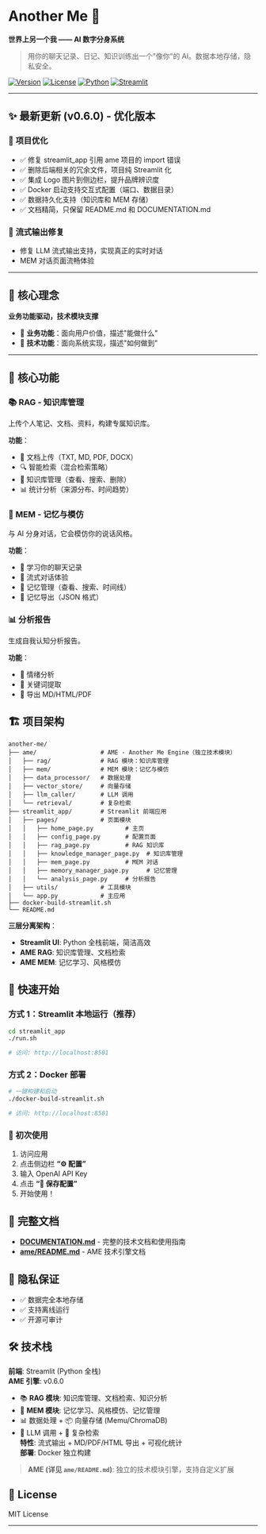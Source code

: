 # Another Me 🌟

**世界上另一个我 —— AI 数字分身系统**

> 用你的聊天记录、日记、知识训练出一个"像你"的 AI。数据本地存储，隐私安全。

[![Version](https://img.shields.io/badge/version-0.6.0-blue.svg)](DOCUMENTATION.md#版本历史)
[![License](https://img.shields.io/badge/license-MIT-green.svg)](LICENSE)
[![Python](https://img.shields.io/badge/python-3.11+-blue.svg)](streamlit_app/requirements.txt)
[![Streamlit](https://img.shields.io/badge/streamlit-1.28-red.svg)](streamlit_app/)

---

## ✨ 最新更新 (v0.6.0) - 优化版本

### 🔧 **项目优化**
- ✅ 修复 streamlit_app 引用 ame 项目的 import 错误
- ✅ 删除后端相关的冗余文件，项目纯 Streamlit 化
- ✅ 集成 Logo 图片到侧边栏，提升品牌辨识度
- ✅ Docker 启动支持交互式配置（端口、数据目录）
- ✅ 数据持久化支持（知识库和 MEM 存储）
- ✅ 文档精简，只保留 README.md 和 DOCUMENTATION.md

### 🌊 **流式输出修复**
- 修复 LLM 流式输出支持，实现真正的实时对话
- MEM 对话页面流畅体验

---

## 🎯 核心理念

**业务功能驱动，技术模块支撑**

- 🔹 **业务功能**：面向用户价值，描述"能做什么"
- 🔹 **技术功能**：面向系统实现，描述"如何做到"

---

## 🎯 核心功能

### 📚 RAG - 知识库管理
上传个人笔记、文档、资料，构建专属知识库。

**功能**：
- 📁 文档上传（TXT, MD, PDF, DOCX）
- 🔍 智能检索（混合检索策略）
- 📂 知识库管理（查看、搜索、删除）
- 📊 统计分析（来源分布、时间趋势）

### 💬 MEM - 记忆与模仿
与 AI 分身对话，它会模仿你的说话风格。

**功能**：
- 📝 学习你的聊天记录
- 🌊 流式对话体验
- 🧠 记忆管理（查看、搜索、时间线）
- 💾 记忆导出（JSON 格式）

### 📊 分析报告
生成自我认知分析报告。

**功能**：
- 📝 情绪分析
- 🔑 关键词提取
- 📄 导出 MD/HTML/PDF



## 🏗️ 项目架构

```
another-me/
├── ame/                  # AME - Another Me Engine（独立技术模块）
│   ├── rag/              # RAG 模块：知识库管理
│   ├── mem/              # MEM 模块：记忆与模仿
│   ├── data_processor/   # 数据处理
│   ├── vector_store/     # 向量存储
│   ├── llm_caller/       # LLM 调用
│   └── retrieval/        # 复杂检索
├── streamlit_app/        # Streamlit 前端应用
│   ├── pages/            # 页面模块
│   │   ├── home_page.py         # 主页
│   │   ├── config_page.py       # 配置页面
│   │   ├── rag_page.py          # RAG 知识库
│   │   ├── knowledge_manager_page.py  # 知识库管理
│   │   ├── mem_page.py          # MEM 对话
│   │   ├── memory_manager_page.py     # 记忆管理
│   │   └── analysis_page.py     # 分析报告
│   ├── utils/            # 工具模块
│   └── app.py            # 主应用
├── docker-build-streamlit.sh
└── README.md
```

**三层分离架构**：
- **Streamlit UI**: Python 全栈前端，简洁高效
- **AME RAG**: 知识库管理、文档检索
- **AME MEM**: 记忆学习、风格模仿

## 🚀 快速开始

### 方式 1：Streamlit 本地运行（推荐）

```bash
cd streamlit_app
./run.sh

# 访问: http://localhost:8501
```

### 方式 2：Docker 部署

```bash
# 一键构建和启动
./docker-build-streamlit.sh

# 访问: http://localhost:8501
```

### 🔑 初次使用

1. 访问应用
2. 点击侧边栏 **“⚙️ 配置”**
3. 输入 OpenAI API Key
4. 点击 **“💾 保存配置”**
5. 开始使用！

## 📖 完整文档

- [**DOCUMENTATION.md**](DOCUMENTATION.md) - 完整的技术文档和使用指南
- [**ame/README.md**](ame/README.md) - AME 技术引擎文档

## 🔐 隐私保证

- ✅ 数据完全本地存储
- ✅ 支持离线运行
- ✅ 开源可审计

## 🛠️ 技术栈

**前端**: Streamlit (Python 全栈)  
**AME 引擎**: v0.6.0
- 📚 **RAG 模块**: 知识库管理、文档检索、知识分析
- 💬 **MEM 模块**: 记忆学习、风格模仿、记忆管理
- 📊 数据处理 + 📦 向量存储 (Memu/ChromaDB)
- 🤖 LLM 调用 + 🎯 复杂检索  
**特性**: 流式输出 + MD/PDF/HTML 导出 + 可视化统计  
**部署**: Docker 独立构建

> **AME (详见 `ame/README.md`)**: 独立的技术模块引擎，支持自定义扩展



## 📄 License

MIT License

---